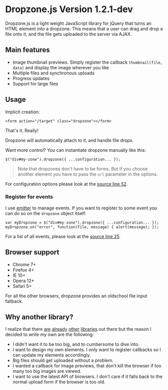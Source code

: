# Dropzone.js Version 1.2.1-dev

Dropzone.js is a light weight JavaScript library for jQuery that turns an HTML element into a dropzone.
This means that a user can drag and drop a file onto it, and the file gets uploaded to the server via AJAX.



## Main features

- Image thumbnail previews. Simply register the callback `thumbnail(file, data)` and display the image wherever you like
- Multiple files and synchronous uploads
- Progress updates
- Support for large files

## Usage

Implicit creation:

    <form action="/target" class="dropzone"></form>

That's it. Really!

Dropzone will automatically attach to it, and handle file drops.

Want more control? You can instantiate dropzone manually like this:

    $("div#my-zone").dropzone({ ...configuration... });

> Note that dropzones don't have to be forms. But if you choose another element you have to pass the `url` parameter in the options.

For configuration options please look at the [source line 52](https://github.com/enyo/dropzonejs/blob/master/src/dropzone.coffee#L52).



### Register for events

I use [emitter](https://github.com/component/emitter) to manage events. If you want to register to some event you can do so on the `dropzone` object itself:

    var myDropzone = $("div#my-zone").dropzone({ ...configuration... });
    myDropzone.on("error", function(file, message) { alert(message); });

For a list of all events, please look at the [source line 25](https://github.com/enyo/dropzonejs/blob/master/src/dropzone.coffee#L25).


## Browser support

- Chrome 7+
- Firefox 4+
- IE 10+
- Opera 12+
- Safari 5+

For all the other browsers, dropzone provides an oldschool file input fallback.

## Why another library?

I realize that there [are](http://valums.com/ajax-upload/) [already](http://tutorialzine.com/2011/09/html5-file-upload-jquery-php/) [other](http://code.google.com/p/html5uploader/) [libraries](http://blueimp.github.com/jQuery-File-Upload/) out there but the reason I decided to write my own are the following:

- I didn't want it to be too big, and to cumbersome to dive into.
- I want to design my own elements. I only want to register callbacks so I can update my elements accordingly.
- Big files should get uploaded without a problem.
- I wanted a callback for image previews, that don't kill the browser if too many too big images are viewed.
- I want to use the latest API of browsers. I don't care if it falls back to the normal upload form if the browser is too old.

